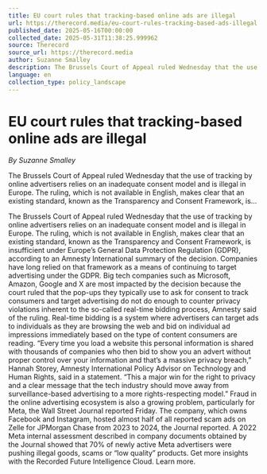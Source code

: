```yaml
---
title: EU court rules that tracking-based online ads are illegal
url: https://therecord.media/eu-court-rules-tracking-based-ads-illegal
published_date: 2025-05-16T00:00:00
collected_date: 2025-05-31T11:38:25.999962
source: Therecord
source_url: https://therecord.media
author: Suzanne Smalley
description: The Brussels Court of Appeal ruled Wednesday that the use of tracking by online advertisers relies on an inadequate consent model and is illegal in Europe. The ruling, which is not available in English, makes clear that an existing standard, known as the Transparency and Consent Framework, is...
language: en
collection_type: policy_landscape
---
```


# EU court rules that tracking-based online ads are illegal

*By Suzanne Smalley*

The Brussels Court of Appeal ruled Wednesday that the use of tracking by online advertisers relies on an inadequate consent model and is illegal in Europe. The ruling, which is not available in English, makes clear that an existing standard, known as the Transparency and Consent Framework, is...

The Brussels Court of Appeal ruled Wednesday that the use of tracking by online advertisers relies on an inadequate consent model and is illegal in Europe. The ruling, which is not available in English, makes clear that an existing standard, known as the Transparency and Consent Framework, is insufficient under Europe’s General Data Protection Regulation (GDPR), according to an Amnesty International summary of the decision. Companies have long relied on that framework as a means of continuing to target advertising under the GDPR. Big tech companies such as Microsoft, Amazon, Google and X are most impacted by the decision because the court ruled that the pop-ups they typically use to ask for consent to track consumers and target advertising do not do enough to counter privacy violations inherent to the so-called real-time bidding process, Amnesty said of the ruling. Real-time bidding is a system where advertisers can target ads to individuals as they are browsing the web and bid on individual ad impressions immediately based on the type of content consumers are reading. “Every time you load a website this personal information is shared with thousands of companies who then bid to show you an advert without proper control over your information and that’s a massive privacy breach,” Hannah Storey, Amnesty International Policy Advisor on Technology and Human Rights, said in a statement. “This a major win for the right to privacy and a clear message that the tech industry should move away from surveillance-based advertising to a more rights-respecting model.” Fraud in the online advertising ecosystem is also a growing problem, particularly for Meta, the Wall Street Journal reported Friday. The company, which owns Facebook and Instagram, hosted almost half of all reported scam ads on Zelle for JPMorgan Chase from 2023 to 2024, the Journal reported. A 2022 Meta internal assessment described in company documents obtained by the Journal showed that 70% of newly active Meta advertisers were pushing illegal goods, scams or “low quality” products. Get more insights with the Recorded Future Intelligence Cloud. Learn more.